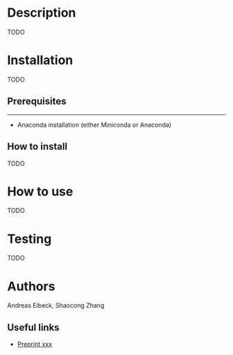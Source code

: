 # Description #

TODO

# Installation #

TODO

## Prerequisites ##
-----------------
- Anaconda installation (either Miniconda or Anaconda)


## How to install ##

TODO

# How to use #

TODO


# Testing #

TODO


# Authors #

Andreas Eibeck, Shaocong Zhang

## Useful links ##

* [Preprint xxx](https://como.ceb.cam.ac.uk/preprints/268/)
